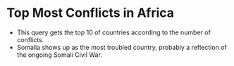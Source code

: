 # Top Most Conflicts in Africa
* This query gets the top 10 of countries according to the number of conflicts.
* Somalia shows up as the most troubled country, probably a reflection of the ongoing Somali Civil War.
